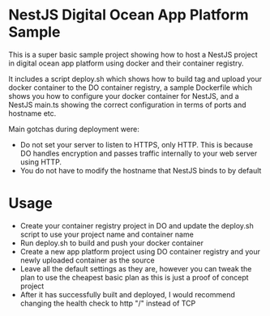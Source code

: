 # NestJS Digital Ocean App Platform Sample

This is a super basic sample project showing how to host a NestJS project in digital ocean app platform using docker and their container registry.

It includes a script deploy.sh which shows how to build tag and upload your docker container to the DO container registry, a sample Dockerfile which shows you how to configure your docker container for NestJS, and a NestJS main.ts showing the correct configuration in terms of ports and hostname etc. 

Main gotchas during deployment were:
 - Do not set your server to listen to HTTPS, only HTTP. This is because DO handles encryption and passes traffic internally to your web server using HTTP.
 - You do not have to modify the hostname that NestJS binds to by default

# Usage 

- Create your container registry project in DO and update the deploy.sh script to use your project name and container name 
- Run deploy.sh to build and push your docker container 
- Create a new app platform project using DO container registry and your newly uploaded container as the source 
- Leave all the default settings as they are, however you can tweak the plan to use the cheapest basic plan as this is just a proof of concept project 
- After it has successfully built and deployed, I would recommend changing the health check to http "/" instead of TCP